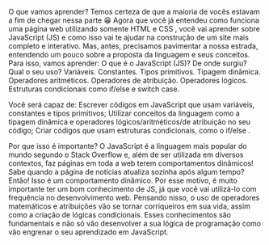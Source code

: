 O que vamos aprender?
Temos certeza de que a maioria de vocês estavam a fim de chegar nessa parte 😁
Agora que você já entendeu como funciona uma página web utilizando somente HTML e CSS , você vai aprender sobre JavaScript (JS) e como isso vai te ajudar na construção de um site mais completo e interativo.
Mas, antes, precisamos pavimentar a nossa estrada, entendendo um pouco sobre a proposta da linguagem e seus conceitos. Para isso, vamos aprender:
O que é o JavaScript (JS)?
De onde surgiu?
Qual o seu uso?
Variáveis.
Constantes.
Tipos primitivos.
Tipagem dinâmica.
Operadores aritméticos.
Operadores de atribuição.
Operadores lógicos.
Estruturas condicionais como if/else e switch case.

Você será capaz de:
Escrever códigos em JavaScript que usam variáveis, constantes e tipos primitivos;
Utilizar conceitos da linguagem como a tipagem dinâmica e operadores lógicos/aritméticos/de atribuição no seu código;
Criar códigos que usam estruturas condicionais, como o if/else .

Por que isso é importante?
O JavaScript é a linguagem mais popular do mundo segundo o Stack Overflow e, além de ser utilizada em diversos contextos, faz páginas em toda a web terem comportamentos dinâmicos! Sabe quando a página de notícias atualiza sozinha após algum tempo? Então! Isso é um comportamento dinâmico.
Por esse motivo, é muito importante ter um bom conhecimento de JS, já que você vai utilizá-lo com frequência no desenvolvimento web.
Pensando nisso, o uso de operadores matemáticos e atribuições vão se tornar corriqueiros em sua vida, assim como a criação de lógicas condicionais. Esses conhecimentos são fundamentais e não só vão desenvolver a sua lógica de programação como vão engrenar o seu aprendizado em JavaScript.
